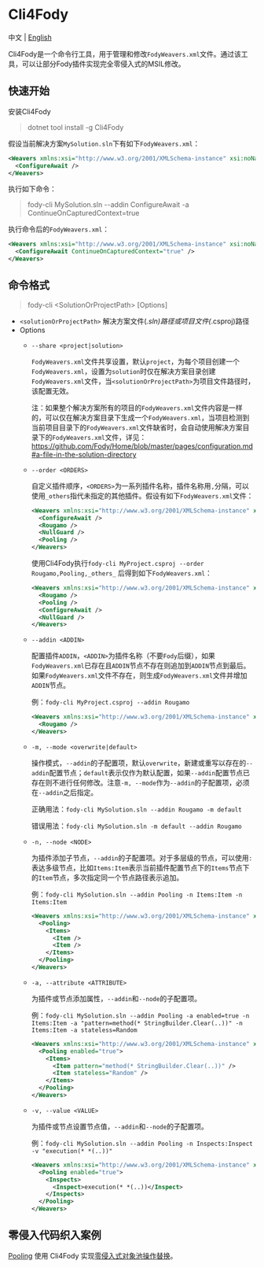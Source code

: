 # Cli4Fody

中文 | [English](https://github.com/inversionhourglass/Cli4Fody/blob/master/README_en.md)

Cli4Fody是一个命令行工具，用于管理和修改`FodyWeavers.xml`文件。通过该工具，可以让部分Fody插件实现完全零侵入式的MSIL修改。

## 快速开始

安装Cli4Fody

> dotnet tool install -g Cli4Fody

假设当前解决方案`MySolution.sln`下有如下`FodyWeavers.xml`：

```xml
<Weavers xmlns:xsi="http://www.w3.org/2001/XMLSchema-instance" xsi:noNamespaceSchemaLocation="FodyWeavers.xsd">
  <ConfigureAwait />
</Weavers>
```

执行如下命令：

> fody-cli MySolution.sln --addin ConfigureAwait -a ContinueOnCapturedContext=true

执行命令后的`FodyWeavers.xml`：

```xml
<Weavers xmlns:xsi="http://www.w3.org/2001/XMLSchema-instance" xsi:noNamespaceSchemaLocation="FodyWeavers.xsd">
  <ConfigureAwait ContinueOnCapturedContext="true" />
</Weavers>
```

## 命令格式

> fody-cli &lt;SolutionOrProjectPath&gt; [Options]

- `<solutionOrProjectPath>` 解决方案文件(*.sln)路径或项目文件(*.csproj)路径
- Options
    - `--share <project|solution>`

        `FodyWeavers.xml`文件共享设置，默认`project`，为每个项目创建一个`FodyWeavers.xml`，设置为`solution`时仅在解决方案目录创建`FodyWeavers.xml`文件，当`<solutionOrProjectPath>`为项目文件路径时，该配置无效。
        
        注：如果整个解决方案所有的项目的`FodyWeavers.xml`文件内容是一样的，可以仅在解决方案目录下生成一个`FodyWeavers.xml`，当项目检测到当前项目目录下的`FodyWeavers.xml`文件缺省时，会自动使用解决方案目录下的`FodyWeavers.xml`文件，详见：https://github.com/Fody/Home/blob/master/pages/configuration.md#a-file-in-the-solution-directory

    - `--order <ORDERS>`
        
        自定义插件顺序，`<ORDERS>`为一系列插件名称，插件名称用`,`分隔，可以使用`_others`指代未指定的其他插件。假设有如下`FodyWeavers.xml`文件：
        ```xml
        <Weavers xmlns:xsi="http://www.w3.org/2001/XMLSchema-instance" xsi:noNamespaceSchemaLocation="FodyWeavers.xsd">
          <ConfigureAwait />
          <Rougamo />
          <NullGuard />
          <Pooling />
        </Weavers>
        ```
        使用Cli4Fody执行`fody-cli MyProject.csproj --order Rougamo,Pooling,_others_` 后得到如下`FodyWeavers.xml`：
        ```xml
        <Weavers xmlns:xsi="http://www.w3.org/2001/XMLSchema-instance" xsi:noNamespaceSchemaLocation="FodyWeavers.xsd">
          <Rougamo />
          <Pooling />
          <ConfigureAwait />
          <NullGuard />
        </Weavers>
        ```

    - `--addin <ADDIN>`

        配置插件`ADDIN`，`<ADDIN>`为插件名称（不要`Fody`后缀），如果`FodyWeavers.xml`已存在且`ADDIN`节点不存在则追加到`ADDIN`节点到最后。如果`FodyWeavers.xml`文件不存在，则生成`FodyWeavers.xml`文件并增加`ADDIN`节点。
        
        例：`fody-cli MyProject.csproj --addin Rougamo`
        ```xml
        <Weavers xmlns:xsi="http://www.w3.org/2001/XMLSchema-instance" xsi:noNamespaceSchemaLocation="FodyWeavers.xsd">
          <Rougamo />
        </Weavers>
        ```

    - `-m, --mode <overwrite|default>`

        操作模式，`--addin`的子配置项，默认`overwrite`，新建或重写以存在的`--addin`配置节点；`default`表示仅作为默认配置，如果`--addin`配置节点已存在则不进行任何修改。注意`-m, --mode`作为`--addin`的子配置项，必须在`--addin`之后指定。
        
        正确用法：`fody-cli MySolution.sln --addin Rougamo -m default`
        
        错误用法：`fody-cli MySolution.sln -m default --addin Rougamo`

    - `-n, --node <NODE>`

        为插件添加子节点，`--addin`的子配置项。对于多层级的节点，可以使用`:`表达多级节点，比如`Items:Item`表示当前插件配置节点下的`Items`节点下的`Item`节点，多次指定同一个节点路径表示追加。
        
        例：`fody-cli MySolution.sln --addin Pooling -n Items:Item -n Items:Item`
        ```xml
        <Weavers xmlns:xsi="http://www.w3.org/2001/XMLSchema-instance" xsi:noNamespaceSchemaLocation="FodyWeavers.xsd">
          <Pooling>
            <Items>
              <Item />
              <Item />
            </Items>
          </Pooling>
        </Weavers>
        ```

    - `-a, --attribute <ATTRIBUTE>`

        为插件或节点添加属性，`--addin`和`--node`的子配置项。

        例：`fody-cli MySolution.sln --addin Pooling -a enabled=true -n Items:Item -a "pattern=method(* StringBuilder.Clear(..))" -n Items:Item -a stateless=Random`
        ```xml
        <Weavers xmlns:xsi="http://www.w3.org/2001/XMLSchema-instance" xsi:noNamespaceSchemaLocation="FodyWeavers.xsd">
          <Pooling enabled="true">
            <Items>
              <Item pattern="method(* StringBuilder.Clear(..))" />
              <Item stateless="Random" />
            </Items>
          </Pooling>
        </Weavers>
        ```

    - `-v, --value <VALUE>`

        为插件或节点设置节点值，`--addin`和`--node`的子配置项。

        例：`fody-cli MySolution.sln --addin Pooling -n Inspects:Inspect -v "execution(* *(..))"`
        ```xml
        <Weavers xmlns:xsi="http://www.w3.org/2001/XMLSchema-instance" xsi:noNamespaceSchemaLocation="FodyWeavers.xsd">
          <Pooling enabled="true">
            <Inspects>
              <Inspect>execution(* *(..))</Inspect>
            </Inspects>
          </Pooling>
        </Weavers>
        ```

## 零侵入代码织入案例

[Pooling](https://github.com/inversionhourglass/Pooling) 使用 Cli4Fody 实现[零侵入式对象池操作替换](https://github.com/inversionhourglass/Pooling?tab=readme-ov-file#%E9%9B%B6%E4%BE%B5%E5%85%A5%E5%BC%8F%E6%B1%A0%E5%8C%96%E6%93%8D%E4%BD%9C)。
